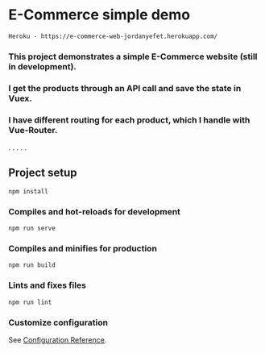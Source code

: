 # E-Commerce simple demo
```
Heroku - https://e-commerce-web-jordanyefet.herokuapp.com/
```
### This project demonstrates a simple E-Commerce website (still in development).
### I get the products through an API call and save the state in Vuex. 
### I have different routing for each product, which I handle with Vue-Router.
.
.
.
.
.
## Project setup

```
npm install
```

### Compiles and hot-reloads for development

```
npm run serve
```

### Compiles and minifies for production

```
npm run build
```

### Lints and fixes files

```
npm run lint
```

### Customize configuration

See [Configuration Reference](https://cli.vuejs.org/config/).
